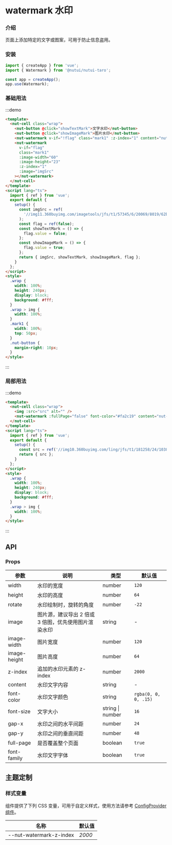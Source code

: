 # watermark 水印

### 介绍

页面上添加特定的文字或图案，可用于防止信息盗用。

### 安装

```javascript
import { createApp } from 'vue';
import { Watermark } from '@nutui/nutui-taro';

const app = createApp();
app.use(Watermark);
```

### 基础用法

:::demo

```html
<template>
  <nut-cell class="wrap">
    <nut-button @click="showTextMark">文字水印</nut-button>
    <nut-button @click="showImageMark">图片水印</nut-button>
    <nut-watermark v-if="!flag" class="mark1" :z-index="1" content="nut-ui-water-mark"></nut-watermark>
    <nut-watermark
      v-if="flag"
      class="mark1"
      :image-width="60"
      :image-height="23"
      :z-index="1"
      :image="imgSrc"
    ></nut-watermark>
  </nut-cell>
</template>
<script lang="ts">
  import { ref } from 'vue';
  export default {
    setup() {
      const imgSrc = ref(
        '//img11.360buyimg.com/imagetools/jfs/t1/57345/6/20069/8019/62b995cdEd96fef03/51d3302dfeccd1d2.png'
      );
      const flag = ref(false);
      const showTextMark = () => {
        flag.value = false;
      };
      const showImageMark = () => {
        flag.value = true;
      };
      return { imgSrc, showTextMark, showImageMark, flag };
    }
  };
</script>
<style>
  .wrap {
    width: 100%;
    height: 240px;
    display: block;
    background: #fff;
  }
  .wrap > img {
    width: 100%;
  }
  .mark1 {
    width: 100%;
    top: 50px;
  }
  .nut-button {
    margin-right: 10px;
  }
</style>
```

:::

### 局部用法

:::demo

```html
<template>
  <nut-cell class="wrap">
    <img :src="src" alt="" />
    <nut-watermark :fullPage="false" font-color="#fa2c19" content="nut-ui"></nut-watermark>
  </nut-cell>
</template>
<script lang="ts">
  import { ref } from 'vue';
  export default {
    setup() {
      const src = ref('//img10.360buyimg.com/ling/jfs/t1/181258/24/10385/53029/60d04978Ef21f2d42/92baeb21f907cd24.jpg');
      return { src };
    }
  };
</script>
<style>
  .wrap {
    width: 100%;
    height: 240px;
    display: block;
    background: #fff;
  }
  .wrap > img {
    width: 100%;
  }
</style>
```

:::

## API

### Props

| 参数 | 说明 | 类型 | 默认值 |
|  ---  |  ---  |  ---  |  ---  |
| width | 水印的宽度 | number | `120` |
| height | 水印的高度 | number | `64` |
| rotate | 水印绘制时，旋转的角度 | number | `-22` |
| image | 图片源，建议导出 2 倍或 3 倍图，优先使用图片渲染水印 | string | - |
| image-width | 图片宽度 | number | `120` |
| image-height | 图片高度 | number | `64` |
| z-index | 追加的水印元素的 z-index | number | `2000` |
| content | 水印文字内容 | string | - |
| font-color | 水印文字颜色 | string | `rgba(0, 0, 0, .15)` |
| font-size | 文字大小 | string \| number | `16` |
| gap-x | 水印之间的水平间距 | number | `24` |
| gap-y | 水印之间的垂直间距 | number | `48` |
| full-page | 是否覆盖整个页面 | boolean | `true` |
| font-family | 水印文字字体 | boolean | `true` |

## 主题定制

### 样式变量

组件提供了下列 CSS 变量，可用于自定义样式，使用方法请参考 [ConfigProvider 组件](#/zh-CN/component/configprovider)。

| 名称 | 默认值 |
|  ---  |  ---  |
| --nut-watermark-z-index | _2000_ |
